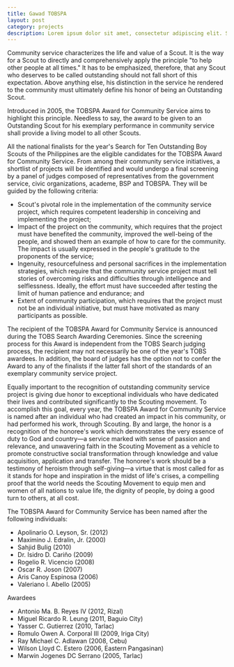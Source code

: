 ```yaml
---
title: Gawad TOBSPA
layout: post
category: projects
description: Lorem ipsum dolor sit amet, consectetur adipiscing elit. Suspendisse id mauris felis. Nam maximus blandit magna, vitae sodales sem euismod ut. Sed aliquam odio lacus, in congue dolor faucibus ut. 
---
```


Community service characterizes the life and value of a Scout. It is the way for a Scout to directly and comprehensively apply the principle "to help other people at all times."  It has to be emphasized, therefore, that any Scout who deserves to be called outstanding should not fall short of this expectation. Above anything else, his distinction in the service he rendered to the community must ultimately define his honor of being an Outstanding Scout.

Introduced in 2005, the TOBSPA Award for Community Service aims to highlight this principle.  Needless to say, the award to be given to an Outstanding Scout for his exemplary performance in community service shall provide a living model to all other Scouts.

All the national finalists for the year's Search for Ten Outstanding Boy Scouts of the Philippines are the eligible candidates for the TOBSPA Award for Community Service.  From among their community service initiatives, a shortlist of projects will be identified and would undergo a final screening by a panel of judges composed of representatives from the government service, civic organizations, academe, BSP and TOBSPA.  They will be guided by the following criteria:

* Scout's pivotal role in the implementation of the community service project, which requires competent leadership in conceiving and implementing the project;
* Impact of the project on the community, which requires that the project must have benefited the community, improved the well-being of the people, and showed them an example of how to care for the community. The impact is usually expressed in the people's gratitude to the proponents of the service;
* Ingenuity, resourcefulness and personal sacrifices in the implementation strategies, which require that the community service project must tell stories of overcoming risks and difficulties through intelligence and selflessness. Ideally, the effort must have succeeded after testing the limit of human patience and endurance; and
* Extent of community participation, which requires that the project must not be an individual initiative, but must have motivated as many participants as possible.


The recipient of the TOBSPA Award for Community Service is announced during the TOBS Search Awarding Ceremonies.  Since the screening process for this Award is independent from the TOBS Search judging process, the recipient may not necessarily be one of the year's TOBS awardees.  In addition, the board of judges has the option not to confer the Award to any of the finalists if the latter fall short of the standards of an exemplary community service project. 

Equally important to the recognition of outstanding community service project is giving due honor to exceptional individuals who have dedicated their lives and contributed significantly to the Scouting movement.  To accomplish this goal, every year, the TOBSPA Award for Community Service is named after an individual who had created an impact in his community, or had performed his work, through Scouting.  By and large, the honor is a recognition of the honoree's work which demonstrates the very essence of duty to God and country—a service marked with sense of passion and relevance, and unwavering faith in the Scouting Movement as a vehicle to promote constructive social transformation through knowledge and value acquisition, application and transfer. The honoree's work should be a testimony of heroism through self-giving—a virtue that is most called for as it stands for hope and inspiration in the midst of life's crises, a compelling proof that the world needs the Scouting Movement to equip men and women of all nations to value life, the dignity of people, by doing a good turn to others, at all cost.  

The TOBSPA Award for Community Service has been named after the following individuals:

* Apolinario O. Leyson, Sr. (2012)
* Maximino J. Edralin, Jr. (2000)
* Sahjid Bulig (2010)
* Dr. Isidro D. Cariño (2009)
* Rogelio R. Vicencio (2008)
* Oscar R. Joson (2007)
* Aris Canoy Espinosa (2006)
* Valeriano I. Abello (2005)

Awardees
                                                                                                 
* Antonio Ma. B. Reyes IV (2012, Rizal)
* Miguel Ricardo R. Leung (2011, Baguio City)
* Yasser C. Gutierrez (2010, Tarlac)
* Romulo Owen A. Corporal III (2009, Iriga City)
* Ray Michael C. Adlawan (2008, Cebu)
* Wilson Lloyd C. Estero (2006, Eastern Pangasinan)
* Marwin Jogenes DC Serrano (2005, Tarlac)